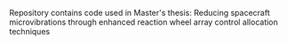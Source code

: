 Repository contains code used in Master's thesis: Reducing spacecraft microvibrations through enhanced reaction wheel array control allocation techniques

